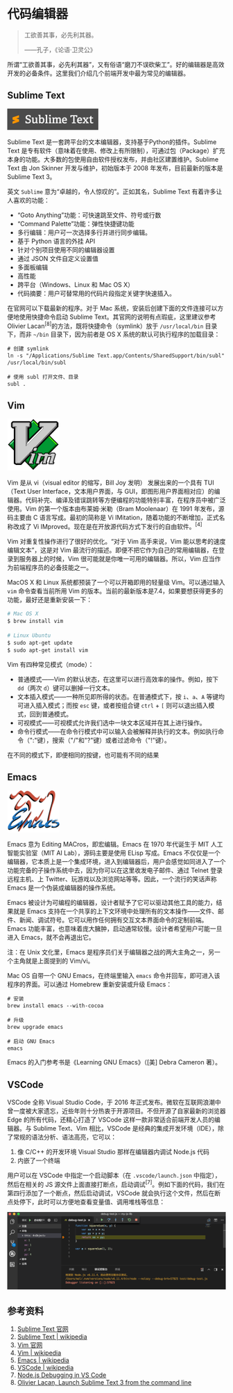 # 代码编辑器

> 工欲善其事，必先利其器。
>
> ——孔子，《论语·卫灵公》

所谓“工欲善其事，必先利其器”，又有俗语“磨刀不误砍柴工”。好的编辑器是高效开发的必备条件。这里我们介绍几个前端开发中最为常见的编辑器。

## Sublime Text

<img src="../images/sublime-01-logo.png" style="width: 210px;" class="fl">

Sublime Text 是一套跨平台的文本编辑器，支持基于Python的插件。Sublime Text 是专有软件（意味着在使用、修改上有所限制），可通过包（Package）扩充本身的功能。大多数的包使用自由软件授权发布，并由社区建置维护。Sublime Text 由 Jon Skinner 开发与维护，初始版本于 2008 年发布，目前最新的版本是 Sublime Text 3。

英文 `Sublime` 意为“卓越的，令人惊叹的”。正如其名，Sublime Text 有着许多让人喜欢的功能：

+ “Goto Anything”功能：可快速跳至文件、符号或行数
+ “Command Palette”功能：弹性快捷键功能
+ 多行编辑：用户可一次选择多行并进行同步编辑。
+ 基于 Python 语言的外挂 API
+ 针对个别项目使用不同的编辑器设置
+ 通过 JSON 文件自定义设置值
+ 多面板编辑
+ 高性能
+ 跨平台（Windows、Linux 和 Mac OS X）
+ 代码摘要：用户可替常用的代码片段指定关键字快速插入。

在官网可以下载最新的程序。对于 Mac 系统，安装后创建下面的文件连接可以方便地使用快捷命令启动 Sublime Text。其官网的说明有点瑕疵，这里建议参考 Olivier Lacan<sup>[8]</sup>的方法，既将快捷命令（symlink）放于 `/usr/local/bin` 目录下，而非 `~/bin` 目录下，因为前者是 OS X 系统的默认可执行程序的加载目录：

```
# 创建 symlink
ln -s "/Applications/Sublime Text.app/Contents/SharedSupport/bin/subl" /usr/local/bin/subl

# 使用 subl 打开文件、目录
subl .
```

## Vim

<img src="../images/vim-logo.svg" style="width: 120px;" class="fl">

Vim 是从 vi（visual editor 的缩写，Bill Joy 发明） 发展出来的一个具有 TUI（Text User Interface，文本用户界面，与 GUI，即图形用户界面相对应）的编辑器。代码补完、编译及错误跳转等方便编程的功能特别丰富，在程序员中被广泛使用。Vim 的第一个版本由布莱姆·米勒（Bram Moolenaar）在 1991 年发布，源码主要由 C 语言写成。最初的简称是 Vi IMitation，随着功能的不断增加，正式名称改成了 Vi IMproved。现在是在开放源代码方式下发行的自由软件。<sup>[4]</sup>

Vim 对重复性操作进行了很好的优化。“对于 Vim 高手来说，Vim 能以思考的速度编辑文本”，这是对 Vim 最流行的描述。即便不把它作为自己的常用编辑器，在登录到服务器上的时候，Vim 很可能就是你唯一可用的编辑器。所以，Vim 应当作为前端程序员的必备技能之一。

MacOS X 和 Linux 系统都预装了一个可以开箱即用的轻量级 Vim。可以通过输入 `vim` 命令查看当前所用 Vim 的版本。当前的最新版本是7.4，如果要想获得更多的功能，最好还是重新安装一下：

```bash
# Mac OS X
$ brew install vim

# Linux Ubuntu
$ sudo apt-get update
$ sudo apt-get install vim
```

Vim 有四种常见模式（mode）：

- 普通模式——Vim 的默认状态，在这里可以进行高效率的操作。例如，按下 `dd`（两次 `d`）键可以删掉一行文本。
- 文本插入模式——一种所见即所得的状态。在普通模式下，按 `i`、`a`、`A` 等键均可进入插入模式；而按 `esc` 键，或者按组合键 `ctrl` + `[` 则可以退出插入模式，回到普通模式。
- 可视模式——可视模式允许我们选中一块文本区域并在其上进行操作。
- 命令行模式——在命令行模式中可以输入会被解释并执行的文本。例如执行命令（":"键），搜索（"/"和"?"键）或者过滤命令（"!"键）。

在不同的模式下，即便相同的按键，也可能有不同的结果

## Emacs

<img src="../images/emacs-logo.png" style="width: 120px;" class="fl">

Emacs 意为 Editing MACros，即宏编辑。Emacs 在 1970 年代诞生于 MIT 人工智能实验室（MIT AI Lab），源码主要是使用 ELisp 写成。Emacs 不仅仅是一个编辑器，它本质上是一个集成环境，进入到编辑器后，用户会感觉如同进入了一个功能完备的子操作系统中去，因为你可以在这里收发电子邮件、通过 Telnet 登录远程主机、上 Twitter、玩游戏以及浏览网站等等。因此，一个流行的笑话声称 Emacs 是一个伪装成编辑器的操作系统。

Emacs 被设计为可编程的编辑器，设计者赋予了它可以驱动其他工具的能力，结果就是 Emacs 支持在一个共享的上下文环境中处理所有的文本操作——文件、邮件、新闻、调试符号。它可以用作任何拥有交互文本界面命令的定制前端。Emacs 功能丰富，也意味着庞大臃肿，启动通常较慢。设计者希望用户可能一旦进入 Emacs，就不会再退出它。

注：在 Unix 文化里，Emacs 是程序员们关于编辑器之战的两大主角之一，另一个主角就是上面提到的 Vim/vi。

Mac OS 自带一个 GNU Emacs，在终端里输入 `emacs` 命令并回车，即可进入该程序的界面。可以通过 Homebrew 重新安装或升级 Emacs：

```
# 安装
brew install emacs --with-cocoa

# 升级
brew upgrade emacs

# 启动 GNU Emacs
emacs
```

Emacs 的入门参考书是《Learning GNU Emacs》（[美] Debra Cameron 著）。

## VSCode

VSCode 全称 Visual Studio Code，于 2016 年正式发布。微软在互联网浪潮中曾一度被大家遗忘，近些年则十分热衷于开源项目。不但开源了自家最新的浏览器 Edge 的所有代码，还精心打造了 VSCode 这样一款非常适合前端开发人员的编辑器。与 Sublime Text、Vim 相比，VSCode 是经典的集成开发环境（IDE），除了常规的语法分析、语法高亮，它可以：

1. 像 C/C++ 的开发环境 Visual Studio 那样在编辑器内调试 Node.js 代码
2. 内嵌了一个终端

用户可以在 VSCode 中指定一个启动脚本（在 `.vscode/launch.json` 中指定），然后在相关的 JS 源文件上面直接打断点，启动调试<sup>[7]</sup>。例如下面的代码，我们在第四行添加了一个断点，然后启动调试，VSCode 就会执行这个文件，然后在断点处停下，此时可以方便地查看变量值、调用堆栈等信息：

<img src="../images/vscode-debug-node-1.png">


## 参考资料

1. [Sublime Text 官网](http://www.sublimetext.com/)
2. [Sublime Text | wikipedia](https://en.wikipedia.org/wiki/Sublime_Text)
3. [Vim 官网](https://www.vim.org/)
4. [Vim | wikipedia](https://zh.wikipedia.org/wiki/Vim)
5. [Emacs | wikipedia](https://zh.wikipedia.org/wiki/Emacs)
6. [VSCode | wikipedia](https://en.wikipedia.org/wiki/Visual_Studio_Code)
7. [Node.js Debugging in VS Code](https://code.visualstudio.com/docs/nodejs/nodejs-debugging)
8. [Olivier Lacan, Launch Sublime Text 3 from the command line](https://olivierlacan.com/posts/launch-sublime-text-3-from-the-command-line/)
